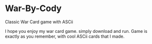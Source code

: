 # War-By-Cody
Classic War Card game with ASCii

I hope you enjoy my war card game. 
simply download and run. 
Game is exactly as you remember, with cool ASCii cards that I made.
